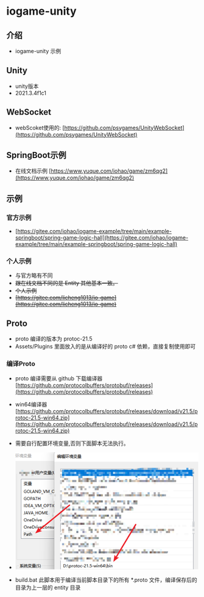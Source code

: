# iogame-unity

## 介绍
- iogame-unity 示例

## Unity
- unity版本
- 2021.3.4f1c1 

## WebSocket
- webScoket使用的: [https://github.com/psygames/UnityWebSocket](https://github.com/psygames/UnityWebSocket)

## SpringBoot示例

- 在线文档示例 [https://www.yuque.com/iohao/game/zm6qg2](https://www.yuque.com/iohao/game/zm6qg2)

## 示例
### 官方示例
- [https://gitee.com/iohao/iogame-example/tree/main/example-springboot/spring-game-logic-hall](https://gitee.com/iohao/iogame-example/tree/main/example-springboot/spring-game-logic-hall)

### 个人示例
- 与官方略有不同
- ~~跟在线文档不同的是 Entity 其他基本一致。~~
- ~~个人示例~~
- ~~[https://gitee.com/licheng1013/io-game](https://gitee.com/licheng1013/io-game)~~


## Proto
- proto 编译的版本为 protoc-21.5 
- Assets/Plugins 里面放入的是从编译好的 proto c# 依赖，直接复制使用即可

### 编译Proto
- proto 编译需要从 github 下载编译器 [https://github.com/protocolbuffers/protobuf/releases](https://github.com/protocolbuffers/protobuf/releases)
- win64编译器 [https://github.com/protocolbuffers/protobuf/releases/download/v21.5/protoc-21.5-win64.zip](https://github.com/protocolbuffers/protobuf/releases/download/v21.5/protoc-21.5-win64.zip)
- 需要自行配置环境变量,否则下面脚本无法执行。
- ![](images/1662394147476.jpg)

- build.bat 此脚本用于编译当前脚本目录下的所有 *.proto 文件，编译保存后的目录为上一层的 entity 目录
